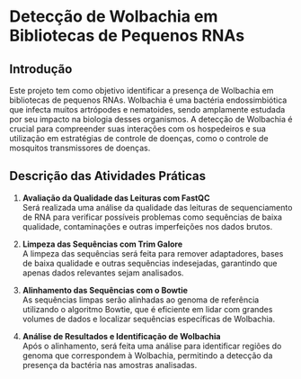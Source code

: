 # Detecção de Wolbachia em Bibliotecas de Pequenos RNAs

## Introdução

Este projeto tem como objetivo identificar a presença de Wolbachia em bibliotecas de pequenos RNAs. Wolbachia é uma bactéria endossimbiótica que infecta muitos artrópodes e nematoides, sendo amplamente estudada por seu impacto na biologia desses organismos. A detecção de Wolbachia é crucial para compreender suas interações com os hospedeiros e sua utilização em estratégias de controle de doenças, como o controle de mosquitos transmissores de doenças.

## Descrição das Atividades Práticas

1. **Avaliação da Qualidade das Leituras com FastQC**  
   Será realizada uma análise da qualidade das leituras de sequenciamento de RNA para verificar possíveis problemas como sequências de baixa qualidade, contaminações e outras imperfeições nos dados brutos.

2. **Limpeza das Sequências com Trim Galore**  
   A limpeza das sequências será feita para remover adaptadores, bases de baixa qualidade e outras sequências indesejadas, garantindo que apenas dados relevantes sejam analisados.

3. **Alinhamento das Sequências com o Bowtie**  
   As sequências limpas serão alinhadas ao genoma de referência utilizando o algoritmo Bowtie, que é eficiente em lidar com grandes volumes de dados e localizar sequências específicas de Wolbachia.

4. **Análise de Resultados e Identificação de Wolbachia**  
   Após o alinhamento, será feita uma análise para identificar regiões do genoma que correspondem à Wolbachia, permitindo a detecção da presença da bactéria nas amostras analisadas.
